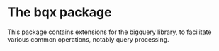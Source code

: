 # The bqx package

This package contains extensions for the bigquery library, to facilitate
various common operations, notably query processing.


